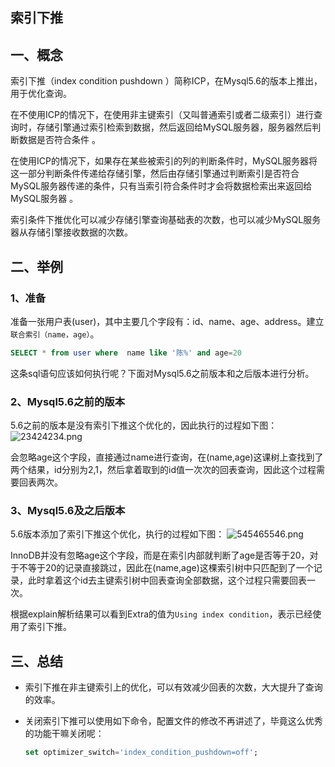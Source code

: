 ## 索引下推
## 一、概念
索引下推（index condition pushdown ）简称ICP，在Mysql5.6的版本上推出，用于优化查询。

在不使用ICP的情况下，在使用非主键索引（又叫普通索引或者二级索引）进行查询时，存储引擎通过索引检索到数据，然后返回给MySQL服务器，服务器然后判断数据是否符合条件 。

在使用ICP的情况下，如果存在某些被索引的列的判断条件时，MySQL服务器将这一部分判断条件传递给存储引擎，然后由存储引擎通过判断索引是否符合MySQL服务器传递的条件，只有当索引符合条件时才会将数据检索出来返回给MySQL服务器 。

索引条件下推优化可以减少存储引擎查询基础表的次数，也可以减少MySQL服务器从存储引擎接收数据的次数。

## 二、举例
### 1、准备
准备一张用户表(user)，其中主要几个字段有：id、name、age、address。建立`联合索引（name，age）`。

```sql
SELECT * from user where  name like '陈%' and age=20
```
这条sql语句应该如何执行呢？下面对Mysql5.6之前版本和之后版本进行分析。

### 2、Mysql5.6之前的版本
5.6之前的版本是没有索引下推这个优化的，因此执行的过程如下图：
![23424234.png](https://pic.imgdb.cn/item/61a0810d2ab3f51d918c39a6.png)

会忽略age这个字段，直接通过name进行查询，在(name,age)这课树上查找到了两个结果，id分别为2,1，然后拿着取到的id值一次次的回表查询，因此这个过程需要回表两次。

### 3、Mysql5.6及之后版本
5.6版本添加了索引下推这个优化，执行的过程如下图：
![545465546.png](https://pic.imgdb.cn/item/61a081462ab3f51d918c5429.png)

InnoDB并没有忽略age这个字段，而是在索引内部就判断了age是否等于20，对于不等于20的记录直接跳过，因此在(name,age)这棵索引树中只匹配到了一个记录，此时拿着这个id去主键索引树中回表查询全部数据，这个过程只需要回表一次。

根据explain解析结果可以看到Extra的值为`Using index condition`，表示已经使用了索引下推。

## 三、总结
* 索引下推在非主键索引上的优化，可以有效减少回表的次数，大大提升了查询的效率。

* 关闭索引下推可以使用如下命令，配置文件的修改不再讲述了，毕竟这么优秀的功能干嘛关闭呢：
    ```sql
    set optimizer_switch='index_condition_pushdown=off';
